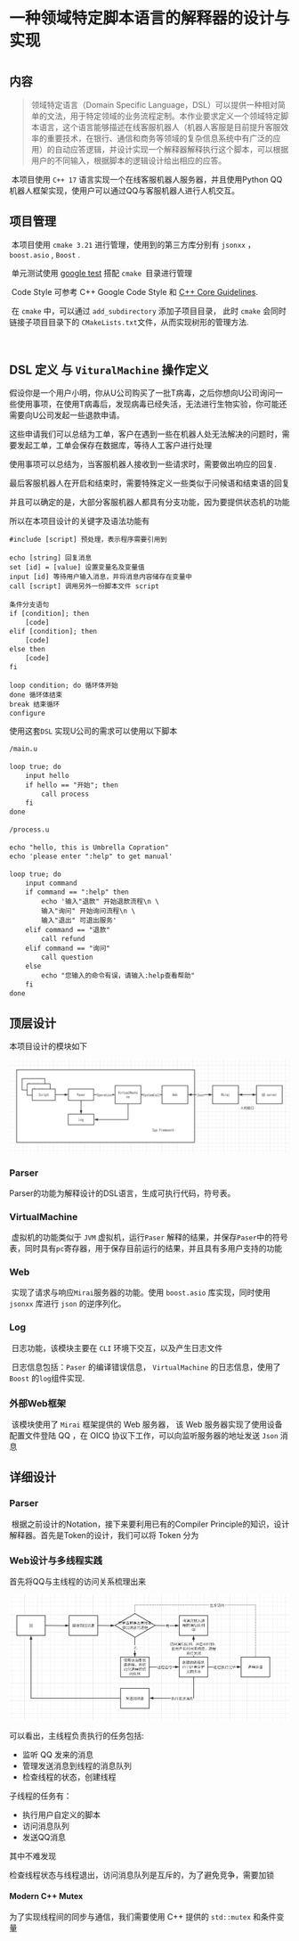 # **一种领域特定脚本语言的解释器的设计与实现**

# 

## 内容

> 领域特定语言（Domain Specific Language，DSL）可以提供一种相对简单的文法，用于特定领域的业务流程定制。本作业要求定义一个领域特定脚本语言，这个语言能够描述在线客服机器人（机器人客服是目前提升客服效率的重要技术，在银行、通信和商务等领域的复杂信息系统中有广泛的应用）的自动应答逻辑，并设计实现一个解释器解释执行这个脚本，可以根据用户的不同输入，根据脚本的逻辑设计给出相应的应答。 

​	本项目使用 ` C++ 17 `  语言实现一个在线客服机器人服务器，并且使用Python QQ机器人框架实现，使用户可以通过QQ与客服机器人进行人机交互。



## 项目管理

​	本项目使用 `cmake 3.21` 进行管理，使用到的第三方库分别有 `jsonxx` ， `boost.asio` , `Boost` .

​	单元测试使用 [google test](https://github.com/google/googletest/) 搭配 `cmake `目录进行管理 

​	Code Style 可参考 C++ Google Code Style 和 [C++ Core Guidelines](https://github.com/isocpp/CppCoreGuidelines). 	

​	在 `cmake` 中，可以通过 `add_subdirectory` 添加子项目目录， 此时 `cmake` 会同时链接子项目目录下的 `CMakeLists.txt`文件，从而实现树形的管理方法.

​	

## DSL 定义 与  `VituralMachine` 操作定义

​	假设你是一个用户小明，你从U公司购买了一批T病毒，之后你想向U公司询问一些使用事项，在使用T病毒后，发现病毒已经失活，无法进行生物实验，你可能还需要向U公司发起一些退款申请。

​	这些申请我们可以总结为工单，客户在遇到一些在机器人处无法解决的问题时，需要发起工单，工单会保存在数据库，等待人工客户进行处理

​	使用事项可以总结为，当客服机器人接收到一些请求时，需要做出响应的回复.

​	最后客服机器人在开启和结束时，需要特殊定义一些类似于问候语和结束语的回复

​	并且可以确定的是，大部分客服机器人都具有分支功能，因为要提供状态机的功能

所以在本项目设计的关键字及语法功能有

```shell
#include [script] 预处理，表示程序需要引用到

echo [string] 回复消息
set [id] = [value] 设置变量名及变量值
input [id] 等待用户输入消息，并将消息内容储存在变量中 
call [script] 调用另外一份脚本文件 script

条件分支语句
if [condition]; then
	[code]
elif [condition]; then
	[code]
else then
	[code]
fi

loop condition; do 循环体开始
done 循环体结束
break 结束循环
configure 

```

使用这套`DSL` 实现U公司的需求可以使用以下脚本

```shell
/main.u

loop true; do
	input hello
    if hello == "开始"; then
    	call process
    fi
done

/process.u

echo "hello, this is Umbrella Copration"
echo 'please enter ":help" to get manual'

loop true; do
    input command
    if command == ":help" then
        echo '输入"退款" 开始退款流程\n \
        输入"询问" 开始询问流程\n \
        输入"退出" 可退出服务'
    elif command == "退款"
        call refund
    elif command == "询问"
        call question
    else
        echo "您输入的命令有误，请输入:help查看帮助"
    fi
done
```

## 顶层设计

本项目设计的模块如下

![image-20211128231550028](report.assets/image-20211128231550028.png)

### Parser 

Parser的功能为解释设计的DSL语言，生成可执行代码，符号表。



### VirtualMachine

​	虚拟机的功能类似于 `JVM` 虚拟机，运行`Paser` 解释的结果，并保存`Paser`中的符号表，同时具有`pc`寄存器，用于保存目前运行的结果，并且具有多用户支持的功能



### Web 

​	实现了请求与响应`Mirai`服务器的功能。使用 `boost.asio` 库实现，同时使用 `jsonxx` 库进行 `json` 的逆序列化。



### Log

​	日志功能，该模块主要在 `CLI` 环境下交互，以及产生日志文件

​	日志信息包括：`Paser` 的编译错误信息， `VirtualMachine` 的日志信息，使用了 `Boost` 的`log`组件实现.



### 外部Web框架

​	该模块使用了 `Mirai` 框架提供的 Web 服务器， 该 Web 服务器实现了使用设备配置文件登陆 QQ ，在 OICQ 协议下工作，可以向监听服务器的地址发送 `Json` 消息



## 详细设计

### Parser

​	根据之前设计的Notation，接下来要利用已有的Compiler Principle的知识，设计解释器。首先是Token的设计，我们可以将 Token 分为



### Web设计与多线程实践

首先将QQ与主线程的访问关系梳理出来

 ![image-20211204173719837](report.assets/image-20211204173719837.png)

可以看出，主线程负责执行的任务包括:

- 监听 QQ 发来的消息
- 管理发送消息到线程的消息队列
- 检查线程的状态，创建线程

子线程的任务有：

- 执行用户自定义的脚本
- 访问消息队列
- 发送QQ消息

其中不难发现

检查线程状态与线程退出，访问消息队列是互斥的，为了避免竞争，需要加锁

#### Modern C++ Mutex

为了实现线程间的同步与通信，我们需要使用 C++ 提供的 `std::mutex` 和条件变量

